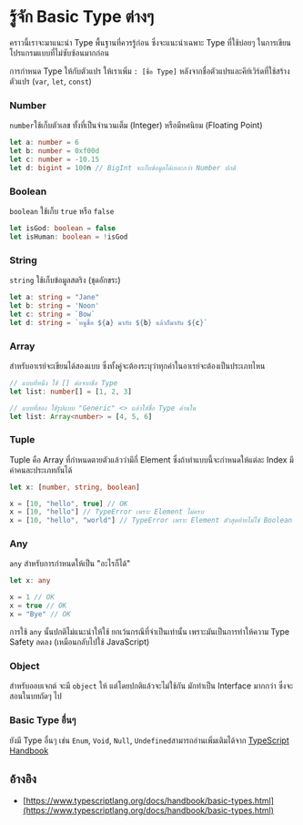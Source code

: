 # รู้จัก Basic Type ต่างๆ

คราวนี้เราจะมาแนะนำ Type พื้นฐานที่ควรรู้ก่อน ซึ่งจะแนะนำเฉพาะ Type ที่ใช้บ่อยๆ ในการเขียนโปรแกรมแบบที่ไม่ซับซ้อนมากก่อน

การกำหนด Type ให้กับตัวแปร ให้เราเพิ่ม `: [ชื่อ Type]` หลังจากชื่อตัวแปรและคีย์เวิร์ดที่ใช้สร้างตัวแปร \(`var`, `let`, `const`\)

### Number

`number`ใช้เก็บตัวเลข ทั้งที่เป็นจำนวนเต็ม \(Integer\) หรือมีทศนิยม \(Floating Point\)

```typescript
let a: number = 6
let b: number = 0xf00d
let c: number = -10.15
let d: bigint = 100n // BigInt จะเก็บข้อมูลได้เยอะกว่า Number ปกติ
```

### Boolean

`boolean` ใช้เก็บ `true` หรือ `false`

```typescript
let isGod: boolean = false
let isHuman: boolean = !isGod
```

### String

`string` ใช้เก็บข้อมูลสตริง \(ชุดอักขระ\)

```typescript
let a: string = "Jane"
let b: string = 'Noon'
let c: string = `Bow`
let d: string = `หนูชื่อ ${a} มากับ ${b} แล้วก็มากับ ${c}`
```

### Array

สำหรับอาเรย์จะเขียนได้สองแบบ ซึ่งทั้งคู่จะต้องระบุว่าทุกค่าในอาเรย์จะต้องเป็นประเภทไหน

```typescript
// แบบที่หนึ่ง ใช้ [] ต่อจากชี่อ Type
let list: number[] = [1, 2, 3]

// แบบที่สอง ใช้รูปแบบ "Generic" <> แล้วใส่ชื่อ Type ด้านใน
let list: Array<number> = [4, 5, 6]
```

### Tuple

Tuple คือ Array ที่กำหนดตายตัวแล้วว่ามีกี่ Element ซึ่งถ้าทำแบบนี้จะกำหนดให้แต่ละ Index มีค่าคนละประเภทกันได้

```typescript
let x: [number, string, boolean]

x = [10, "hello", true] // OK
x = [10, "hello"] // TypeError เพราะ Element ไม่ครบ
x = [10, "hello", "world"] // TypeError เพราะ Element ตัวสุดท้ายไม่ใช่ Boolean
```

### Any

`any` สำหรับการกำหนดให้เป็น "อะไรก็ได้"

```typescript
let x: any

x = 1 // OK
x = true // OK
x = "Bye" // OK
```

การใช้ `any` นั้นปกติไม่แนะนำให้ใช้ ยกเว้นกรณีที่จำเป็นเท่านั้น เพราะมันเป็นการทำให้ความ Type Safety ลดลง \(เหมือนกลับไปใช้ JavaScript\)

### Object

สำหรับออบเจกต์ จะมี `object` ให้ แต่โดยปกติแล้วจะไม่ใช้กัน มักทำเป็น Interface มากกว่า ซึ่งจะสอนในบทถัดๆ ไป

### Basic Type อื่นๆ

ยังมี Type อื่นๆ เช่น `Enum`, `Void`, `Null`, `Undefined`สามารถอ่านเพิ่มเติมได้จาก [TypeScript Handbook](https://www.typescriptlang.org/docs/handbook/basic-types.html)

## อ้างอิง

* [https://www.typescriptlang.org/docs/handbook/basic-types.html](https://www.typescriptlang.org/docs/handbook/basic-types.html)

